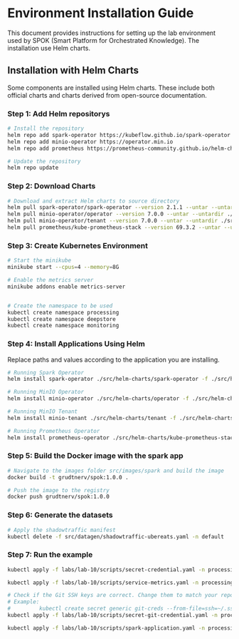 # Environment Installation Guide

This document provides instructions for setting up the lab environment used by SPOK (Smart Platform for Orchestrated Knowledge). The installation use Helm charts.

## Installation with Helm Charts

Some components are installed using Helm charts. These include both official charts and charts derived from open-source documentation.

### Step 1: Add Helm repositorys

```sh
# Install the repository
helm repo add spark-operator https://kubeflow.github.io/spark-operator
helm repo add minio-operator https://operator.min.io
helm repo add prometheus https://prometheus-community.github.io/helm-charts

# Update the repository
helm repo update
```

### Step 2: Download Charts

```sh
# Download and extract Helm charts to source directory
helm pull spark-operator/spark-operator --version 2.1.1 --untar --untardir ./src/helm-charts
helm pull minio-operator/operator --version 7.0.0 --untar --untardir ./src/helm-charts
helm pull minio-operator/tenant --version 7.0.0 --untar --untardir ./src/helm-charts
helm pull prometheus/kube-prometheus-stack --version 69.3.2 --untar --untardir ./src/helm-charts
```

### Step 3: Create Kubernetes Environment

```sh
# Start the minikube
minikube start --cpus=4 --memory=8G

# Enable the metrics server
minikube addons enable metrics-server


# Create the namespace to be used
kubectl create namespace processing
kubectl create namespace deepstore
kubectl create namespace monitoring
```

### Step 4: Install Applications Using Helm

Replace paths and values according to the application you are installing.

```sh
# Running Spark Operator
helm install spark-operator ./src/helm-charts/spark-operator -f ./src/helm-charts/spark-operator/values.yaml -n processing

# Running MinIO Operator
helm install minio-operator ./src/helm-charts/operator -f ./src/helm-charts/operator/values.yaml -n deepstore

# Running MinIO Tenant
helm install minio-tenant ./src/helm-charts/tenant -f ./src/helm-charts/tenant/values.yaml -n deepstore

# Running Prometheus Operator
helm install prometheus-operator ./src/helm-charts/kube-prometheus-stack -f ./src/helm-charts/kube-prometheus-stack/values.yaml -n monitoring

```

### Step 5: Build the Docker image with the spark app

```sh
# Navigate to the images folder src/images/spark and build the image
docker build -t grudtnerv/spok:1.0.0 .

# Push the image to the registry
docker push grudtnerv/spok:1.0.0 
```


### Step 6: Generate the datasets

```sh
# Apply the shadowtraffic manifest
kubectl delete -f src/datagen/shadowtraffic-ubereats.yaml -n default
```


### Step 7: Run the example

```sh
kubectl apply -f labs/lab-10/scripts/secret-credential.yaml -n processing

kubectl apply -f labs/lab-10/scripts/service-metrics.yaml -n processing

# Check if the Git SSH keys are correct. Change them to match your repository if you encounter permission issues.
# Example:
#         kubectl create secret generic git-creds --from-file=ssh=~/.ssh/id_rsa --from-file=known_hosts=~/.ssh/known_hosts --dry-run=client -o yaml
kubectl apply -f labs/lab-10/scripts/secret-git-credential.yaml -n processing

kubectl apply -f labs/lab-10/scripts/spark-application.yaml -n processing
```




